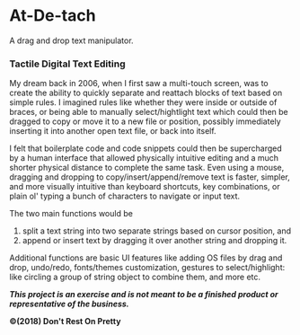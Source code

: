 # At-De-tach

A drag and drop text manipulator.

### Tactile Digital Text Editing

My dream back in 2006, when I first saw a multi-touch screen, was to create
the ability to quickly separate and reattach blocks of text based on simple
rules. I imagined rules like whether they were inside or outside of braces,
or being able to manually select/hightlight text which could then be dragged
to copy or move it to a new file or position, possibly immediately inserting
it into another open text file, or back into itself.

I felt that boilerplate code and code snippets could then be supercharged by a
human interface that allowed physically intuitive editing and a much shorter
physical distance to complete the same task. Even using a mouse, dragging and
dropping to copy/insert/append/remove text is faster, simpler, and more visually
intuitive than keyboard shortcuts, key combinations, or plain ol' typing a bunch
of characters to navigate or input text.

The two main functions would be 
1) split a text string into two separate strings based on cursor position, and 
2) append or insert text by dragging it over another string and dropping it.

Additional functions are basic UI features like adding OS files by drag and drop,
undo/redo, fonts/themes customization, gestures to select/highlight: like circling
a group of string object to combine them, and more etc.

***This project is an exercise and is not meant to be a finished product or
representative of the business.***

__©(2018) Don't Rest On Pretty__
